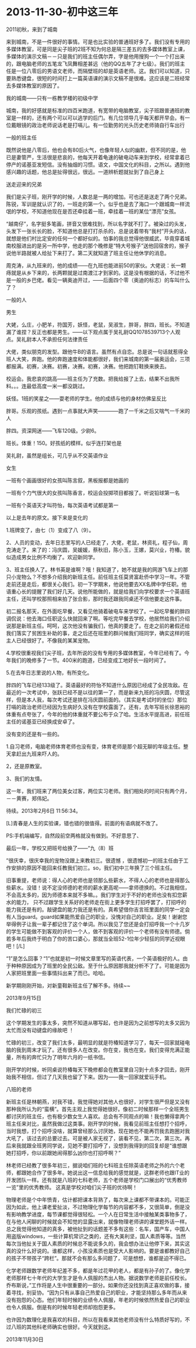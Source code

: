 # 2013-11-30-初中这三年

2011初秋，来到了城南

来到城南，不是一件很好的事情。可是也比实验的普通班好多了。我们没有专用的多媒体教室，可是同是尖子班的2班不知为何总是隔三差五的去多媒体教室上课，多媒体的演示文稿－－只是我们的班主任偶尔弄，字是他用搜狗一个一个打出来的，跟电脑老师的五笔龙飞凤舞相差甚远（他的QQ五年了才七级）。我们的班主任是一位八零后的男语文老师，而隔壁班的却是英语老师。这。我们可以知道，只要熟悉键盘，很短的时间打上一篇英语课的演示文稿不是很难。这应该是二班经常去多媒体教室的原因了。

我的城南——只有一栋教学楼的初级中学

城南，我的好感就是标准的四百米跑道，有宽带的电脑教室，尖子班跟普通班的教室是一样的，还有两个可以可以逃学的后门。有几位领导几乎每天都开早会。有一位戴眼镜的政治老师说话老是打嗝儿。有一位勤劳的光头历史老师骑自行车出行

一般的班主任

既然说他是八零后，他也会有80后火气，也像年轻人似的幽默，但不同的是，他已是妻管严，生活很是悲哀的，他每天开着龟速的破电动车来到学校，经常拿着已停产的诺基亚发短信。没有抽烟的习惯。语文，中国文化的科目，之所以。遇到他感兴趣的话题，他总是扯得很远，很远。一道辨析题就扯到了自己身上

送走迎来的兄弟

我们是尖子班，刚开学的时候，人数总是一两的增加。可也还是送走了两个兄弟。陈锐，军训是就认识了的，一班走的第一个。似乎也是去了海口一个跟城南一样流氓的学校，不知道他现在是否还牵挂着一班，牵挂着一班的某位“漂亮”女孩。

“越南仔”，名字挺多笔画，拼音又很难找到，所以名字就不打了。被染过的头发，头发下一张长长的脸，不知道他总是打打杀杀的，总是说着带有“我村”开头的话，就想是他们村比定安的任何一个都好似的。怕事的我总觉得他很威武，毕竟穿着城南校服进出的是另一所中学，他走的那个晚修是“特大号猴子”送他回宿舍的，猴子说他半路就被人给扯下来打了。第二天就知道了班主任让他休学的消息。

周克涛，从九班来的，他的成绩——在九班也能进前50的家伙。大佬说：长一颗痔就是从乡下来的，长两颗就是过南渡江才到家的。这是没有根据的话，不过他不是一般的乡巴佬。看见一辆奥迪开过，——后面四个零（奥迪的标志）的车叫什么了？

一般的人

男生

大姥，么庄，小肥羊，符国芳，妖怪，老鼠，吴淑生，胖哥，胖四，班长。不知道漏了谁捏？反正也都是男生。——以下观点属于吴礼尉QQ1078539713个人观点。吴礼尉本人不承担任何法律责任

大佬，类似朋克的发型。跟他牛B的语言。虽然有点自恋。总是说一句话就惹得全班人大笑，奔跑。他的奔跑速度和体能都很好，我们来城南的第一届奥运会，三项都报满。初赛，决赛。初赛，决赛。初赛，决赛。他把跑钉鞋换来换去。

校运会。我悲哀的跳高——班主任为了充数。把我给报了上去，结果不出我所料。。。连最低高度一米一都没跳过。

妖怪。1班的笑星之——耍老师的学生。他的成绩与他的身材仿佛呈反比

胖哥。乐观的孩纸。遇到一点事就大声笑————跑了一千米之后又喘气一千米的人

胖四。资深网迷——飞车120级。少尉6。

班长。体重！150。好孩纸的模样。似乎连打架也是

吴礼尉，虽然是组长，可几乎从不交英语作业

女生

一班有个画画很好的女孩叫陈言叙，黑板报都是她画的

一班有个力气很大的女孩叫陈香言，校运会投掷项目都报了。听说铅球第一名

一班有个英语天才叫符怡，每次英语考试都是第一

以上是去年的原文。接下来是变化的

1.班牌变了，由七（1）变成了八（9）。

2、人员的变动，去年日志里写的人已经走了，大佬，老鼠，林资礼，程子仙，周克涛走了。来了的：冯庆圆，吴媛媛，蔡秋旧，陈小玉，王嫘，莫兴业，符椿。貌似造成男女比例不均衡了。欢迎新同学。

3、班主任换人了。林书英是谁啊？哦！我知道了，她不就是我的网游飞车上的那只小宠物么？不想多介绍我的新班主任。前任班主任莫贤富赴侨中学习一年。不管走前还是走后，都很关心我们。初一下学期末，他说他要去XX名牌中学任职。他语重心长的提醒了我们好几天。说他所能做的，就是给我们向学校要求一个英语班主任，还叫学校那照相来拍了张合影，那时我还跟我同桌还不信他要走这件事。

初二报名那天，在外面吃早餐，又看见他骑着破电车来学校了。一起吃早餐的胖四调侃说：他去海口任职这么快就回来了啊。等吃完早餐去学校，他居然给我们介绍说那是新班主任。呵呵，这次他没有骗我们，他真的要走了。在走之前的暑假还给我们落实了贫困生补助的事，走之后还在班里的群问候我们班同学，确实这样的班主人已经很好了。不像我的某某宠物。

4.学校很重视我们尖子班，去年所说的没有专用的多媒体教室，今年已经有了。今年我们的晚修多了一节。400米的跑道，已经变成工地好长一段时间了。

5.在去年日志里说的人物，有所变化。

胖四的飞车已经133级了。英语最好的符怡不知道什么原因已经成了全民攻敌。在最近的一次考试中，张跃已经不是以往的第一了，而是新来九班的冯庆圆，尽管这样，但是本人我，每次考试还是排在冯庆圆前面的。（其实是考试时的坐位）那位打嗝的政治老师已经因为生病好久没有在学校露面了。还有，去年写班长徐恩裕的体重有点夸张了，今年的他的体重就不要公布于众了哈。生活水平提高进，前任班主任的诺基亚已经换成安卓了。

没有变的还是有一些的。

1.自习老师，电脑老师体育老师也没有变，体育老师是那个超无聊的年级主任。整天拿赶出九班来吓人的。

2，还是原教室。

3、我们的友情。

这一年，我们班来了两位美女过客，两位实习老师。我们相处的时间只有两个月，－－黄赛，郑伟妃。

待续。2013年2月6日 11:56:34。

[L]青春是人生的实验课，错也错的很值得。前面的有语病就不改了。

PS:手机端编写，自然段前空两格就没有做到。不好意思了、

最后一年，学校又把班号给换了——“九（8）班

”很庆幸，很庆幸我的宠物没跟上来教初三。很遗憾 ，很遗憾初一的班主任由于工作安排的原因不能回来任教我们初三。so，我们初中三年换了三个班主任。

旧事重提，老师说：得人心的老师也是领那么些薪水，不得人心的老师也是得那么些薪水。没错！说不定没师德的老师的薪水更高呢——拿师德换的。不过我相信，不会高太多的，因为师德本来就不多嘛。。我们学生对于不好的老师也没有扣您薪水的能力， 只不过跟学生关系好的老师走在街上更多学生打招呼罢了，打招呼的能力我还是有的。敲键盘的能力我还是有的。真希望借你吉言班里面的同学一定会有人当guard。guard如果能热爱自己的职业，没愧对自己的职业。足矣！谢谢您举得例子让我一辈子都记住了这个单词。所以我见了您还是会打招呼我一个十几岁的学生可能做不到客观的评价一个人，做不到客观的评价一个老师有没有师德。倘若多年后我终于明白了你的苦口婆心，那就当全班52-1位年少轻狂的同学近视眼吧！[/L]

“1”是怎么回事？“1”也就是初一时候文章里写的英语代表，一个英语极好的人。由于种种原因成为了班里的全民公敌。至于什么原因那我就分析不了了。可能是因为人家把班里面一些事情抖出来了而已。哈哈。

新学期刚刚开始，对新童鞋新班主任了解不多。待续~~

2013年9月15日

我们忙碌的初三

这个学期发生的事太多，突然不知道从哪写起，也许是因为之前想写的太多又因为太忙而没有动键盘的缘故吧 ！

忙碌的初三，改变了我们太多，最明显的就是符椿知道学习了，每天一回家就碰电脑的我到周末才玩了。还有很多人在改变。你在变，我也在变。我们变得充满正能量，所有的奔忙只为了明年六月的一纸书信。

刚开学的时候，听同桌说符椿每天下晚修都会在教室里自习到十点多才回去，刚开始我不相信，但过了几天我也留了下来。因为——我一回家就爱玩手机。

八班的老师

新班主任是林朝燕，对我不错，我觉得她对其他人也很好，对学生很严但是又没有那种我所认为的“蛮横”。首先主观上我觉得她很好。像初二时候那样一个全班男生都讨厌的班主任，也有极少数女生人喜欢。总会有不同观点的嘛！我也懒得拿两个班主任来对比，虽然我做过这类事。刚开学的时候，我看见前班主任想打个招呼，当时我想，打个招呼没啥，就算曾经那么讨厌她，现在她也不能再罚我去跑圈对我大吼了，该过去的总要过去。可是被人家无视了，装看不见，第二次，第三次。再后来我就跟全班男同学说，见她不要打招呼了，没想到我得到的回复却是“谁想跟她打招呼，你以前跟她闹得那么凶你也打招呼啊？”

林老师已经教了很多年初三，据说咱们班的七科班主任除英语老师之外的六个老师，都跟她合作了很多年。她说出这一信息给我的感觉就是，这群老师也跟IT业的开发团队一样。还有就是八班的七科老师，五个老师是学校门口展出的“优秀教师一览”里的优秀教师。 这真是学校对咱们尖子班的优待啊！

物理老师是个中年愤青，估计都把课本背熟了，每次来上课都不带课本的。可能正因为如此，他上课老爱扯淡，不过物理化学每节的内容都不多，又很简单，倒是没有影响教学进度，每节课都觉得很轻松。一个人在日常生活中接触某类事物多了，在与他人闲聊的时候就会不知觉的显露出来，就像物理老师讲的课堂题外话一样。总之我觉得他知道的真多，被他扯到的话题差不多有这些：名车，国产车，中国人用盗版windows，一些计算机常识之类的，还有大美利坚，国人素质等等。当然每次当他扯关于国人素质的时候总不能说多久的，我会想办法让他停下来，其实这真的没什么好说的。谁都这样，小孩没素质也是受大人影响的。要是谁都教好自己的孩子不带孩子“跨栏”。那就不会有那么多问题了，可是想想，谁都是迫不得已。

化学老师跟数学老师年纪差不多，都是年过花甲的老人，都是有孙子的了。像化学老师那样七十年代的大学生才是令人佩服的杰出人物。据说数学老师是前任校长。乔布斯说，”工作将是人生中很重要的一部分。如果你还没找到真正喜欢做的事，接着寻找，别妥协。“因为只有从事自己热爱自己的职业，才能坚持那么多年而从来没有抱怨的心态。他们年轻时候的业绩令人佩服，年老的时候依然热爱自己的职业也令人佩服。倒是有的时候年轻老师却抱怨更多。

也许因为数理化是我喜欢的科目，所以在我看来其他老师没有什么特质好写的，不过八班的其他科老师确实也很好。今天就到这。

2013年11月30日